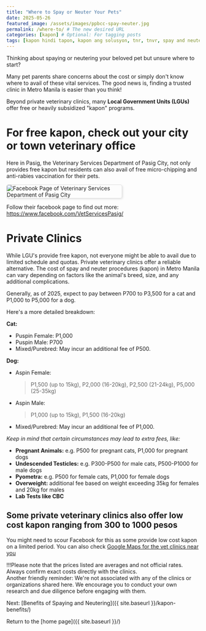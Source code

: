 ```yaml
---
title: "Where to Spay or Neuter Your Pets"
date: 2025-05-26
featured_image: /assets/images/ppbcc-spay-neuter.jpg
permalink: /where-to/ # The new desired URL
categories: [kapon] # Optional: For tagging posts
tags: [kapon hindi tapon, kapon ang solusyon, tnr, tnvr, spay and neuter] # Optional: More specific keywords
---
```

Thinking about spaying or neutering your beloved pet but unsure where to start? 

Many pet parents share concerns about the cost or simply don't know where to avail of these vital services. The good news is, finding a trusted clinic in Metro Manila is easier than you think! 

Beyond private veterinary clinics, many **Local Government Units (LGUs)**  offer free or heavily subsidized "kapon" programs. 

# For free kapon, check out your city or town veterinary office 
Here in Pasig, the Veterinary Services Department of Pasig City, not only provides free kapon but residents can also avail of free micro-chipping and anti-rabies vaccination for their pets. 

<img src="{{'/assets/images/PasigCityVet.png'|relative_url}}" alt="Facebook Page of Veterinary Services Department of Pasig City" 
style="max-width: 300px; height: auto; border: 1px solid #ddd; border-radius: 5px; box-shadow: 2px 2px 5px rgba(0,0,0,0.1);">

Follow their facebook page to find out more: <a href="https://www.facebook.com/VetServicesPasig/" target="_blank" rel="noopener noreferrer">https://www.facebook.com/VetServicesPasig/</a>


<!--
<div style="text-align: center; margin: 25px 0;"> <a href="https://www.facebook.com/VetServicesPasig/" target="_blank" rel="noopener noreferrer">
    <img src="{{ '/assets/images/pasig-vet-fb-preview.png' | relative_url }}" 
         alt="Preview of Pasig City Veterinary Services Facebook Page"
         style="max-width: 300px; height: auto; border: 1px solid #ddd; border-radius: 5px; box-shadow: 2px 2px 5px rgba(0,0,0,0.1);">
  </a>
</div>
-->

# Private Clinics 
While LGU's provide free kapon, not everyone might be able to avail due to limited schedule and quotas. Private veterinary clinics offer a reliable alternative. The cost of spay and neuter procedures (kapon) in Metro Manila can vary depending on factors like the animal's breed, size, and any additional complications. 

Generally, as of 2025, expect to pay between P700 to P3,500 for a cat and P1,000 to P5,000 for a dog. 

Here's a more detailed breakdown:

**Cat:**
- Puspin Female: P1,000
- Puspin Male: P700
- Mixed/Purebred: May incur an additional fee of P500.

**Dog:**
- Aspin Female:
  > P1,500 (up to 15kg),
  > P2,000 (16-20kg),
  > P2,500 (21-24kg),
  > P5,000 (25-35kg)

- Aspin Male:
  > P1,000 (up to 15kg),
  > P1,500 (16-20kg)

- Mixed/Purebred: May incur an additional fee of P1,000.


*Keep in mind that certain circumstances may lead to extra fees, like:*
- **Pregnant Animals:** e.g. P500 for pregnant cats, P1,000 for pregnant dogs
- **Undescended Testicles:** e.g. P300-P500 for male cats, P500-P1000 for male dogs
- **Pyometra:** e.g. P500 for female cats, P1,000 for female dogs
- **Overweight:** additional fee based on weight exceeding 35kg for females and 20kg for males
- **Lab Tests like CBC**

## Some private veterinary clinics also offer low cost kapon ranging from 300 to 1000 pesos 
You might need to scour Facebook for this as some provide low cost kapon on a limited period. You can also check [Google Maps for the vet clinics near you](https://www.google.com/maps/search/vet+clinics+near+me)

<div class="info-box">
!!!Please note that the prices listed are averages and not official rates. Always confirm exact costs directly with the clinics.
<br>
Another friendly reminder: We're not associated with any of the clinics or organizations shared here. We encourage you to conduct your own research and due diligence before engaging with them.
</div>

Next: [Benefits of Spaying and Neutering]({{ site.baseurl }}/kapon-benefits/)

Return to the [home page]({{ site.baseurl }}/)
